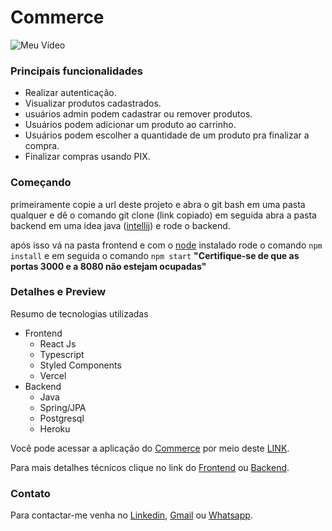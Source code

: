 # Commerce

![Meu Vídeo](https://user-images.githubusercontent.com/63071007/154951131-82b48f94-71af-49d5-b101-8eb928081a0c.gif)

### Principais funcionalidades

- Realizar autenticação.
- Visualizar produtos cadastrados.
- usuários admin podem cadastrar ou remover produtos. 
- Usuários podem adicionar um produto ao carrinho.
- Usuários podem escolher a quantidade de um produto pra finalizar a compra.
- Finalizar compras usando PIX. 

### Começando
primeiramente copie a url deste projeto e abra o git bash em uma pasta qualquer e dê o comando git clone (link copiado) em seguida abra a pasta backend em uma idea java ([intellij](https://www.jetbrains.com/idea/download)) e rode o backend.

após isso vá na pasta frontend e com o [node](https://nodejs.org/en/download/) instalado rode o comando `npm install` e em seguida o comando `npm start` **"Certifique-se de que as portas 3000 e a 8080 não estejam ocupadas"**


### Detalhes e Preview

Resumo de tecnologias utilizadas
+ Frontend
    + React Js
    + Typescript
    + Styled Components
    + Vercel
+ Backend
    * Java  
    * Spring/JPA
    * Postgresql
    * Heroku

Você pode acessar a aplicação do [Commerce](https://commerce-ramon-holanda.vercel.app/) por meio deste [LINK](https://commerce-ramon-holanda.vercel.app/).

Para mais detalhes técnicos clique no link do [Frontend](https://github.com/ramonholanda2/Commerce/tree/main/frontend) ou [Backend](https://github.com/ramonholanda2/Commerce/tree/main/backend).


### Contato

Para contactar-me venha no [Linkedin](https://www.linkedin.com/in/francisco-ramon-da-silva-holanda-65bb78188/), [Gmail](mailto:ramonsilva.silva.rsrs@gmail.com) ou [Whatsapp](https://api.whatsapp.com/send?phone=5589988091877&text=Ol%C3%A1%20amigo!).

